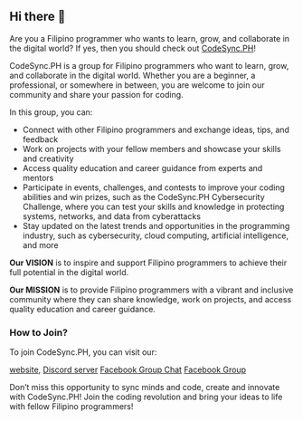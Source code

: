 ## Hi there 👋

Are you a Filipino programmer who wants to learn, grow, and collaborate in the digital world? If yes, then you should check out [CodeSync.PH]([http://codesync.ph/](https://facebook.com/groups/571688097220281/))!

CodeSync.PH is a group for Filipino programmers who want to learn, grow, and collaborate in the digital world. Whether you are a beginner, a professional, or somewhere in between, you are welcome to join our community and share your passion for coding.

In this group, you can:

- Connect with other Filipino programmers and exchange ideas, tips, and feedback
- Work on projects with your fellow members and showcase your skills and creativity
- Access quality education and career guidance from experts and mentors
- Participate in events, challenges, and contests to improve your coding abilities and win prizes, such as the CodeSync.PH Cybersecurity Challenge, where you can test your skills and knowledge in protecting systems, networks, and data from cyberattacks
- Stay updated on the latest trends and opportunities in the programming industry, such as cybersecurity, cloud computing, artificial intelligence, and more

**Our VISION** is to inspire and support Filipino programmers to achieve their full potential in the digital world.

**Our MISSION** is to provide Filipino programmers with a vibrant and inclusive community where they can share knowledge, work on projects, and access quality education and career guidance.

### How to Join?

To join CodeSync.PH, you can visit our:

[website](http://codesync.ph/), 
[Discord server](https://discord.com/invite/cpNguAqNGr)
[Facebook Group Chat](https://m.me/j/AbY8czobJRw5X4aF/)
[Facebook Group](https://facebook.com/groups/571688097220281/)

Don’t miss this opportunity to sync minds and code, create and innovate with CodeSync.PH! Join the coding revolution and bring your ideas to life with fellow Filipino programmers! 


